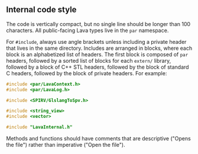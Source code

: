 ## Internal code style

The code is vertically compact, but no single line should be longer than 100 characters. All
public-facing Lava types live in the `par` namespace.

For `#include`, always use angle brackets unless including a private header that lives in the same
directory. Includes are arranged in blocks, where each block is an alphabetized list of headers. The
first block is composed of `par` headers, followed by a sorted list of blocks for each `extern/`
library, followed by a block of C++ STL headers, followed by the block of standard C headers,
followed by the block of private headers. For example:

```cpp
#include <par/LavaContext.h>
#include <par/LavaLog.h>

#include <SPIRV/GlslangToSpv.h>

#include <string_view>
#include <vector>

#include "LavaInternal.h"
```

Methods and functions should have comments that are descriptive ("Opens the file") rather than
imperative ("Open the file").
